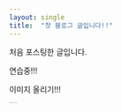 ```yaml
---
layout: single
title:  "첫 블로그 글입니다!!"
---
```


처음 포스팅한 글입니다.

연습중!!!

이미지 올리기!!!



<img src="D:\GitHubBlog\jkc-mycode.github.io\images\2022-04-02-first\ian-dooley-407846.jpg" alt="ian-dooley-407846" style="zoom:10%;" />
